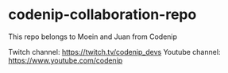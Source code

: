 # codenip-collaboration-repo

This repo belongs to Moein and Juan from Codenip

Twitch channel: https://twitch.tv/codenip_devs
Youtube channel: https://www.youtube.com/codenip
